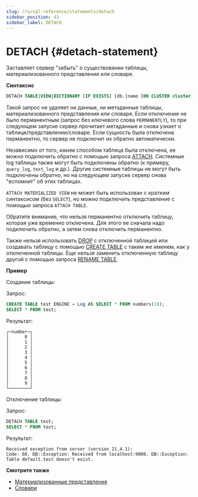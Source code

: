 ```yaml
---
slug: /ru/sql-reference/statements/detach
sidebar_position: 43
sidebar_label: DETACH
---
```


# DETACH {#detach-statement}

Заставляет сервер "забыть" о существовании таблицы, материализованного представления или словаря.

**Синтаксис**

``` sql
DETACH TABLE|VIEW|DICTIONARY [IF EXISTS] [db.]name [ON CLUSTER cluster] [PERMANENTLY]
```

Такой запрос не удаляет ни данные, ни метаданные таблицы, материализованного представления или словаря. Если отключение не было перманентным (запрос без ключевого слова `PERMANENTLY`), то при следующем запуске сервер прочитает метаданные и снова узнает о таблице/представлении/словаре. Если сущность была отключена перманентно, то сервер не подключит их обратно автоматически.

Независимо от того, каким способом таблица была отключена, ее можно подключить обратно с помощью запроса [ATTACH](../../sql-reference/statements/attach.md). Системные log таблицы также могут быть подключены обратно (к примеру, `query_log`, `text_log` и др.). Другие системные таблицы не могут быть подключены обратно, но на следующем запуске сервер снова "вспомнит" об этих таблицах.

`ATTACH MATERIALIZED VIEW` не может быть использован с кратким синтаксисом (без `SELECT`), но можно подключить представление с помощью запроса `ATTACH TABLE`.

Обратите внимание, что нельзя перманентно отключить таблицу, которая уже временно отключена. Для этого ее сначала надо подключить обратно, а затем снова отключить перманентно.

Также нельзя использовать [DROP](../../sql-reference/statements/drop.md#drop-table) с отключенной таблицей или создавать таблицу с помощью [CREATE TABLE](../../sql-reference/statements/create/table.md) с таким же именем, как у отключенной таблицы. Еще нельзя заменить отключенную таблицу другой с помощью запроса [RENAME TABLE](../../sql-reference/statements/rename.md).

**Пример**

Создание таблицы:

Запрос:

``` sql
CREATE TABLE test ENGINE = Log AS SELECT * FROM numbers(10);
SELECT * FROM test;
```

Результат:

``` text
┌─number─┐
│      0 │
│      1 │
│      2 │
│      3 │
│      4 │
│      5 │
│      6 │
│      7 │
│      8 │
│      9 │
└────────┘
```

Отключение таблицы:

Запрос:

``` sql
DETACH TABLE test;
SELECT * FROM test;
```

Результат:

``` text
Received exception from server (version 21.4.1):
Code: 60. DB::Exception: Received from localhost:9000. DB::Exception: Table default.test doesn't exist.
```

**Смотрите также**

-   [Материализованные представления](../../sql-reference/statements/create/view.md#materialized)
-   [Словари](../../sql-reference/dictionaries/index.md)
